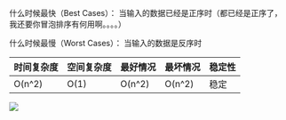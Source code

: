 什么时候最快（Best Cases）：
当输入的数据已经是正序时（都已经是正序了，我还要你冒泡排序有何用啊。。。。）

什么时候最慢（Worst Cases）：
当输入的数据是反序时

| 时间复杂度 | 空间复杂度 | 最好情况 | 最坏情况 | 稳定性 |
| --- | --- | --- | --- | --- |
| O(n^2) | O(1) | O(n^2) | O(n^2) | 稳定 |

![](https://lc-api-gold-cdn.xitu.io/ffef8bdf5a3b0dd54859?imageView2/0/w/1280/h/960/format/webp/ignore-error/1)
